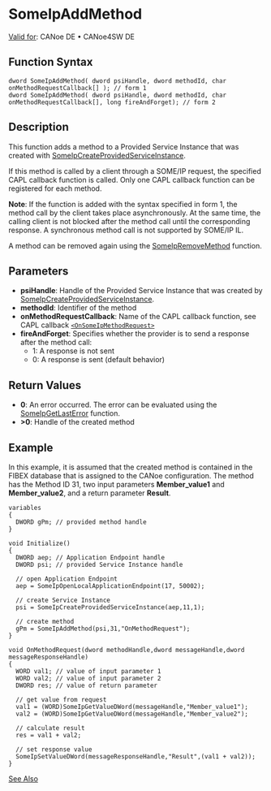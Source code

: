 # SomeIpAddMethod

[Valid for](../../../../Shared/FeatureAvailability.md): CANoe DE • CANoe4SW DE

## Function Syntax

```plaintext
dword SomeIpAddMethod( dword psiHandle, dword methodId, char onMethodRequestCallback[] ); // form 1
dword SomeIpAddMethod( dword psiHandle, dword methodId, char onMethodRequestCallback[], long fireAndForget); // form 2
```

## Description

This function adds a method to a Provided Service Instance that was created with [SomeIpCreateProvidedServiceInstance](CAPLfunctionSomeIpCreateProvidedServiceInstance.md).

If this method is called by a client through a SOME/IP request, the specified CAPL callback function is called. Only one CAPL callback function can be registered for each method.

**Note**: If the function is added with the syntax specified in form 1, the method call by the client takes place asynchronously. At the same time, the calling client is not blocked after the method call until the corresponding response. A synchronous method call is not supported by SOME/IP IL.

A method can be removed again using the [SomeIpRemoveMethod](CAPLfunctionSomeIpRemoveMethod.md) function.

## Parameters

- **psiHandle**: Handle of the Provided Service Instance that was created by [SomeIpCreateProvidedServiceInstance](CAPLfunctionSomeIpCreateProvidedServiceInstance.md).
- **methodId**: Identifier of the method
- **onMethodRequestCallback**: Name of the CAPL callback function, see CAPL callback [`<OnSomeIpMethodRequest>`](CAPLfunctionOnSomeIpMethodRequest.md)
- **fireAndForget**: Specifies whether the provider is to send a response after the method call:
  - 1: A response is not sent
  - 0: A response is sent (default behavior)

## Return Values

- **0**: An error occurred. The error can be evaluated using the [SomeIpGetLastError](CAPLfunctionSomeIpGetLastError.md) function.
- **>0**: Handle of the created method

## Example

In this example, it is assumed that the created method is contained in the FIBEX database that is assigned to the CANoe configuration. The method has the Method ID 31, two input parameters **Member_value1** and **Member_value2**, and a return parameter **Result**.

```plaintext
variables
{
  DWORD gPm; // provided method handle
}

void Initialize()
{
  DWORD aep; // Application Endpoint handle
  DWORD psi; // provided Service Instance handle

  // open Application Endpoint
  aep = SomeIpOpenLocalApplicationEndpoint(17, 50002);

  // create Service Instance
  psi = SomeIpCreateProvidedServiceInstance(aep,11,1);

  // create method
  gPm = SomeIpAddMethod(psi,31,"OnMethodRequest");
}

void OnMethodRequest(dword methodHandle,dword messageHandle,dword messageResponseHandle)
{
  WORD val1; // value of input parameter 1
  WORD val2; // value of input parameter 2
  DWORD res; // value of return parameter

  // get value from request
  val1 = (WORD)SomeIpGetValueDWord(messageHandle,"Member_value1");
  val2 = (WORD)SomeIpGetValueDWord(messageHandle,"Member_value2");

  // calculate result
  res = val1 + val2;

  // set response value
  SomeIpSetValueDWord(messageResponseHandle,"Result",(val1 + val2));
}
```

[See Also](javascript:void(0);)
